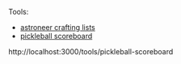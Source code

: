 Tools:
- [astroneer crafting lists](./astroneer-craft/)
- [pickleball scoreboard](./pickleball-scoreboard/)

http://localhost:3000/tools/pickleball-scoreboard